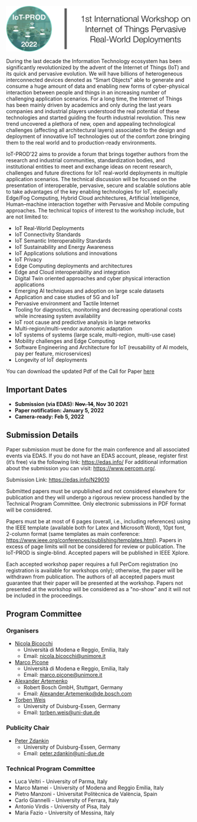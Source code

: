 ![Header](https://raw.githubusercontent.com/IoT-PROD-Workshop/2022/gh-pages/header.png)

During the last decade the Information Technology ecosystem has been significantly revolutionized by the advent of the Internet of Things (IoT) and its quick and pervasive evolution. We will have billions of heterogeneous interconnected devices denoted as “Smart Objects” able to generate and consume a huge amount of data and enabling new forms of cyber-physical interaction between people and things in an increasing number of challenging application scenarios. For a long time, the Internet of Things has been mainly driven by academics and only during the last years companies and industrial players understood the real potential of these technologies and started guiding the fourth industrial revolution. This new trend uncovered a plethora of new, open and appealing technological challenges (affecting all architectural layers) associated to the design and deployment of innovative IoT technologies out of the comfort zone bringing them to the real world and to production-ready environments.

IoT-PROD’22 aims to provide a forum that brings together authors from the research and industrial communities, standardization bodies, and institutional entities to meet and exchange ideas on recent research, challenges and future directions for IoT real-world deployments in multiple application scenarios. The technical discussion will be focused on the presentation of interoperable, pervasive, secure and scalable solutions able to take advantages of the key enabling technologies for IoT, especially Edge/Fog Computing, Hybrid Cloud architectures, Artificial Intelligence, Human–machine interaction together with Pervasive and Mobile computing approaches. The technical topics of interest to the workshop include, but are not limited to:

* IoT Real-World Deployments
* IoT Connectivity Standards
* IoT Semantic Interoperability Standards
* IoT Sustainability and Energy Awareness
* IoT Applications solutions and innovations
* IoT Privacy
* Edge Computing deployments and architectures
* Edge and Cloud interoperability and integration
* Digital Twin oriented approaches and cyber physical interaction applications
* Emerging AI techniques and adoption on large scale datasets
* Application and case studies of 5G and IoT
* Pervasive environment and Tactile Internet
* Tooling for diagnostics, monitoring and decreasing operational costs while increasing system availability
* IoT root cause and predictive analysis in large networks
* Multi-region/multi-vendor autonomic adaptation
* IoT systems of systems (large scale, multi-region, multi-use case)
* Mobility challenges and Edge Computing
* Software Engineering and Architecture for IoT (reusability of AI models, pay per feature, microservices)
* Longevity of IoT deployments

You can download the updated Pdf of the Call for Paper [here](https://github.com/IoT-PROD-Workshop/2022/raw/gh-pages/iotprod_workshop_percom_2022_cfp_040921.pdf)

## Important Dates
* **Submission (via EDAS): <s>Nov. 14</s>, Nov 30 2021**
* **Paper notification: January 5, 2022**
* **Camera-ready: Feb 5, 2022**

## Submission Details

Paper submission must be done for the main conference and all associated events via EDAS. If you do not have an EDAS account, please, register first (it’s free) via the following link: <a href="https://edas.info/" target="_blank">https://edas.info/</a> For additional information about the submission you can visit: <a href="https://www.percom.org/" target="_blank">https://www.percom.org/</a>.

Submission Link: <a href="https://edas.info/N29010" target="_blank">https://edas.info/N29010</a>

Submitted papers must be unpublished and not considered elsewhere for publication and they will undergo a rigorous review process handled by the Technical Program Committee. Only electronic submissions in PDF format will be considered.

Papers must be at most of 6 pages (overall, i.e., including references) using the IEEE template (available both for Latex and Microsoft Word), 10pt font, 2-column format (same templates as main conference: <a href="https://www.ieee.org/conferences/publishing/templates.html" target="_blank">https://www.ieee.org/conferences/publishing/templates.html</a>). Papers in excess of page limits will not be considered for review or publication. The IoT-PROD is single-blind. Accepted papers will be published in IEEE Xplore.

Each accepted workshop paper requires a full PerCom registration (no registration is available for workshops only); otherwise, the paper will be withdrawn from publication. The authors of all accepted papers must guarantee that their paper will be presented at the workshop. Papers not presented at the workshop will be considered as a "no-show" and it will not be included in the proceedings.

## Program Committee

### Organisers
* [Nicola Bicocchi](http://personale.unimore.it/rubrica/dettaglio/nbicocchi)
  * Università di Modena e Reggio, Emilia, Italy
  * Email: nicola.bicocchi@unimore.it
* [Marco Picone](https://www.marcopicone.net)
  * Università di Modena e Reggio, Emilia, Italy
  * Email: marco.picone@unimore.it
* [Alexander Artemenko]()
  * Robert Bosch GmbH, Stuttgart, Germany
  * Email: Alexander.Artemenko@de.bosch.com
* [Torben Weis](https://vs.uni-due.de/person/weis/)
  * University of Duisburg-Essen, Germany
  * Email: torben.weis@uni-due.de   

### Publicity Chair
* [Peter Zdankin](https://vs.uni-due.de/person/zdankin/)
  * University of Duisburg-Essen, Germany
  * Email: peter.zdankin@uni-due.de

### Technical Program Committee

* Luca Veltri - University of Parma, Italy
* Marco Mamei - University of Modena and Reggio Emilia, Italy
* Pietro Manzoni - Universitat Politècnica de València, Spain
* Carlo Giannelli - University of Ferrara, Italy
* Antonio Virdis - University of Pisa, Italy
* Maria Fazio - University of Messina, Italy

